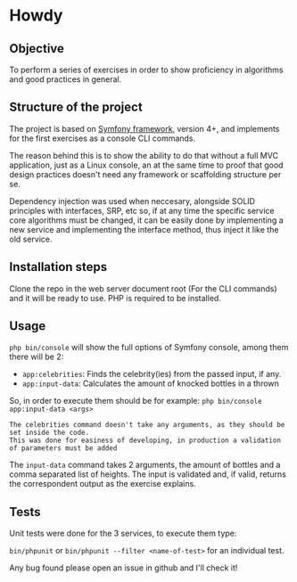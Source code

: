 # Howdy 

## Objective

To perform a series of exercises in order to show proficiency in algorithms and good practices in general.


## Structure of the project

The project is based on [Symfony framework](https://symfony.com/), version 4+, and implements for 
the first exercises as a console CLI commands.

The reason behind this is to show the ability to do that without a full MVC application, just as a Linux console, an at the same time to proof that good design practices doesn't need any framework or scaffolding structure per se.

Dependency injection was used when neccesary, alongside SOLID principles with interfaces, SRP, etc so, if at any time the specific service core algorithms must be changed, it can be easily done by implementing a new service and implementing the interface method, thus inject it like the old service.

## Installation steps

Clone the repo in the web server document root (For the CLI commands) and it will be ready to use.
PHP is required to be installed.

## Usage

`php bin/console` will show the full options of Symfony console, among them there will be 2:

* `app:celebrities`: Finds the celebrity(ies) from the passed input, if any.
* `app:input-data`: Calculates the amount of knocked bottles in a thrown

So, in order to execute them should be for example: `php bin/console app:input-data <args>`

```
The celebrities command doesn't take any arguments, as they should be set inside the code.
This was done for easiness of developing, in production a validation of parameters must be added
```

The `input-data` command takes 2 arguments, the amount of bottles and a comma separated list of heights.
The input is validated and, if valid, returns the correspondent output as the exercise explains.

## Tests

Unit tests were done for the 3 services, to execute them type:

`bin/phpunit` or `bin/phpunit --filter <name-of-test>` for an individual test.


Any bug found please open an issue in github and I'll check it!

